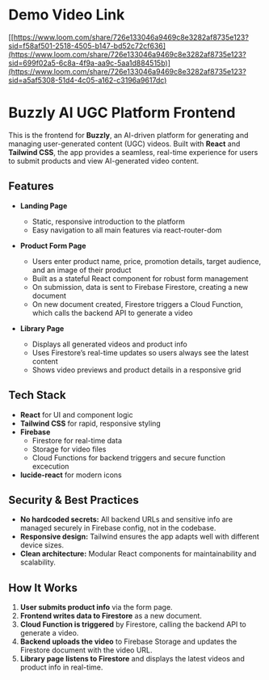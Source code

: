 # Demo Video Link
[[https://www.loom.com/share/726e133046a9469c8e3282af8735e123?sid=f58af501-2518-4505-b147-bd52c72cf636](https://www.loom.com/share/726e133046a9469c8e3282af8735e123?sid=699f02a5-6c8a-4f9a-aa9c-5aa1d884515b)](https://www.loom.com/share/726e133046a9469c8e3282af8735e123?sid=a5af5308-51d4-4c05-a162-c3196a9617dc)

# Buzzly AI UGC Platform Frontend

This is the frontend for **Buzzly**, an AI-driven platform for generating and managing user-generated content (UGC) videos. Built with **React** and **Tailwind CSS**, the app provides a seamless, real-time experience for users to submit products and view AI-generated video content.

##  Features

- **Landing Page**
  - Static, responsive introduction to the platform
  - Easy navigation to all main features via react-router-dom

- **Product Form Page**
  - Users enter product name, price, promotion details, target audience, and an image of their product
  - Built as a stateful React component for robust form management
  - On submission, data is sent to Firebase Firestore, creating a new document
  - On new document created, Firestore triggers a Cloud Function, which calls the backend API to generate a video

- **Library Page**
  - Displays all generated videos and product info
  - Uses Firestore’s real-time updates so users always see the latest content
  - Shows video previews and product details in a responsive grid

##  Tech Stack

- **React** for UI and component logic
- **Tailwind CSS** for rapid, responsive styling
- **Firebase**
  - Firestore for real-time data
  - Storage for video files
  - Cloud Functions for backend triggers and secure function excecution
- **lucide-react** for modern icons

##  Security & Best Practices

- **No hardcoded secrets:** All backend URLs and sensitive info are managed securely in Firebase config, not in the codebase.
- **Responsive design:** Tailwind ensures the app adapts well with different device sizes.
- **Clean architecture:** Modular React components for maintainability and scalability.

##  How It Works

1. **User submits product info** via the form page.
2. **Frontend writes data to Firestore** as a new document.
3. **Cloud Function is triggered** by Firestore, calling the backend API to generate a video.
4. **Backend uploads the video** to Firebase Storage and updates the Firestore document with the video URL.
5. **Library page listens to Firestore** and displays the latest videos and product info in real-time.

